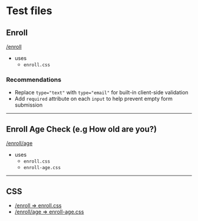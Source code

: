 # Test files

## Enroll

[/enroll](./enroll-index.html)

- uses
  - `enroll.css`

### Recommendations

- Replace `type="text"` with `type="email"` for built-in client-side validation
- Add `required` attribute on each `input` to help prevent empty form submission

---

## Enroll Age Check (e.g How old are you?)

[/enroll/age](./enroll-age-index.html)

- uses
  - `enroll.css`
  - `enroll-age.css`

---

## CSS

- [/enroll => enroll.css](./enroll.css)
- [/enroll/age => enroll-age.css](./enroll-age.css)
